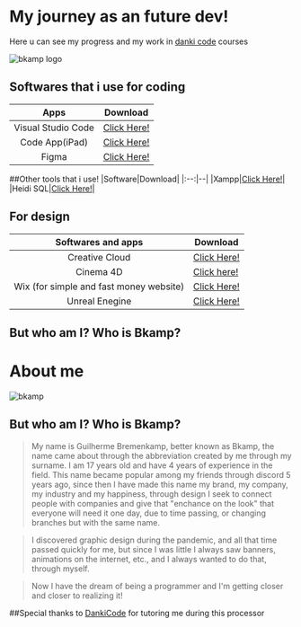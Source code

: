 #  My journey as an future dev!

Here u can see my progress and my work in [danki code](dankicode.com) courses

![bkamp logo](https://i.imgur.com/7WrjBhS.jpeg)

  

##  Softwares that i use for coding
|Apps|Download|
|:-:|--|
|Visual Studio Code | [Click Here!](https://code.visualstudio.com)
|Code App(iPad)| [Click Here!](https://apps.apple.com/app/code-app/id1512938504)|
|Figma|[Click Here!](https://figma.com)|

##Other tools that i use!
|Software|Download|
|:--:|--|
|Xampp|[Click Here!](https://www.apachefriends.org/pt_br/index.html)|
|Heidi SQL|[Click Here!](https://www.heidisql.com/)|

## For design
|Softwares and apps| Download|
|:-:|--|
|Creative Cloud|[Click Here!](https://www.adobe.com/br/creativecloud.html)|
|Cinema 4D| [Click here!](https://www.maxon.net/en/cinema-4d)|
|Wix (for simple and fast money website)|[Click Here!](https://pt.wix.com/)|
|Unreal Enegine|[Click Here!](https://www.unrealengine.com/)|
## But who am I? Who is Bkamp?
# About me
![bkamp](https://static.wixstatic.com/media/42cd75_f07a563e49844af683dad3daaabb5d49~mv2.png/v1/crop/x_0,y_310,w_1855,h_1855/fill/w_384,h_384,al_c,q_85,usm_0.66_1.00_0.01,enc_auto/IMG_3325_heic.png)

## But who am I? Who is Bkamp?
>My name is Guilherme Bremenkamp, ​​better known as Bkamp, ​​the name came about through the abbreviation created by me through my surname.
I am 17 years old and have 4 years of experience in the field.
This name became popular among my friends through discord 5 years ago, since then I have made this name my brand, my company, my industry and my happiness, through design I seek to connect people with companies and give that "enchance on the look" that everyone will need it one day, due to time passing, or changing branches but with the same name.

>I discovered graphic design during the pandemic, and all that time passed quickly for me, but since I was little I always saw banners, animations on the internet, etc., and I always wanted to do that, through myself.

>Now I have the dream of being a programmer and I'm getting closer and closer to realizing it!

##Special thanks to [DankiCode](https://cursos.dankicode.com/) for tutoring me during this processor